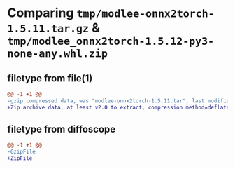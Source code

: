 # Comparing `tmp/modlee-onnx2torch-1.5.11.tar.gz` & `tmp/modlee_onnx2torch-1.5.12-py3-none-any.whl.zip`

## filetype from file(1)

```diff
@@ -1 +1 @@
-gzip compressed data, was "modlee-onnx2torch-1.5.11.tar", last modified: Mon Apr  1 18:09:35 2024, max compression
+Zip archive data, at least v2.0 to extract, compression method=deflate
```

## filetype from diffoscope

```diff
@@ -1 +1 @@
-GzipFile
+ZipFile
```

